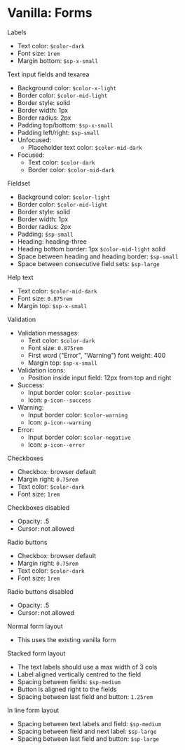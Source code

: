 # Vanilla: Forms

Labels
- Text color: `$color-dark`
- Font size: `1rem`
- Margin bottom: `$sp-x-small`

Text input fields and texarea
- Background color: `$color-x-light`
- Border color: `$color-mid-light`
- Border style: solid
- Border width: 1px
- Border radius: 2px
- Padding top/bottom: `$sp-x-small`
- Padding left/right: `$sp-small`
- Unfocused:
  - Placeholder text color: `$color-mid-dark`
- Focused:
	- Text color: `$color-dark`
	- Border color: `$color-mid-dark`

Fieldset
- Background color: `$color-light`
- Border color: `$color-mid-light`
- Border style: solid
- Border width: 1px
- Border radius: 2px
- Padding: `$sp-small`
- Heading: heading-three
- Heading bottom border: 1px `$color-mid-light` solid
- Space between heading and heading border: `$sp-small`
- Space between consecutive field sets: `$sp-large`

Help text
- Text color: `$color-mid-dark`
- Font size: `0.875rem`
- Margin top: `$sp-x-small`

Validation
- Validation messages:
	- Text color: `$color-dark`
	- Font size: `0.875rem`
	- First word ("Error", "Warning") font weight: 400
	- Margin top: `$sp-x-small`
- Validation icons:
	- Position inside input field: 12px from top and right
- Success:
	- Input border color: `$color-positive`
	- Icon: `p-icon--success`
- Warning:
	- Input border color: `$color-warning`
	- Icon: `p-icon--warning`	
- Error:
	- Input border color: `$color-negative`
	- Icon: `p-icon--error`

Checkboxes
- Checkbox: browser default
- Margin right: `0.75rem`
- Text color: `$color-dark`
- Font size: `1rem`

Checkboxes disabled
- Opacity: .5
- Cursor: not allowed

Radio buttons
- Checkbox: browser default
- Margin right: `0.75rem`
- Text color: `$color-dark`
- Font size: `1rem`

Radio buttons disabled
- Opacity: .5
- Cursor: not allowed

Normal form layout
- This uses the existing vanilla form

Stacked form layout
- The text labels should use a max width of 3 cols
- Label aligned vertically centred to the field
- Spacing between fields: `$sp-medium` 
- Button is aligned right to the fields
- Spacing between last field and button: `1.25rem`

In line form layout
- Spacing between text labels and field: `$sp-medium`
- Spacing between field and next label: `$sp-large`
- Spacing between last field and button: `$sp-large`